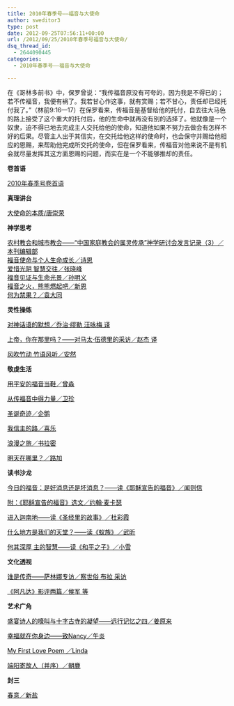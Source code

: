 ```yaml
---
title: 2010年春季号——福音与大使命
author: sweditor3
type: post
date: 2012-09-25T07:56:11+00:00
url: /2012/09/25/2010年春季号福音与大使命/
dsq_thread_id:
  - 2644090445
categories:
  - 2010年春季号——福音与大使命

---
```

在《哥林多前书》中，保罗曾说：“我传福音原没有可夸的，因为我是不得已的；若不传福音，我便有祸了。我若甘心作这事，就有赏赐；若不甘心，责任却已经托付我了。”（林前9:16—17）在保罗看来，传福音是基督给他的托付，自去往大马色的路上接受了这个重大的托付后，他的生命中就再没有别的选择了。他就像是一个奴隶，迫不得已地去完成主人交托给他的使命，知道他如果不努力去做会有怎样不好的后果。尽管主人出于其信实，在交托给他这样的使命时，也会保守并赐给他相应的恩赐，来帮助他完成所交托的使命，但在保罗看来，传福音对他来说不是有机会就尽量发挥其这方面恩赐的问题，而实在是一个不能够推却的责任。

**卷首语**

[2010年春季号卷首语][1]

**真理讲台**

<span style="color: #000000;"><a href="/2012/09/25/大使命的本质/"><span style="color: #000000;">大使命的本质/唐崇荣</span></a></span>

**神学思考**

<p style="text-align: left;">
  <span style="color: #000000;"><a href="/2012/09/25/农村教会和城市教会中国家庭教会的属灵传/"><span style="color: #000000;">农村教会和城市教会——“中国家庭教会的属灵传承”神学研讨会发言记录（3）／本刊编辑部</span></a></span><br /> <span style="color: #000000;"> <a href="/2012/09/25/福音使命与个人生命成长2/"><span style="color: #000000;">福音使命与个人生命成长／诗恩</span></a></span><br /> <span style="color: #000000;"><a href="/2012/09/25/爱惜光阴智慧交往/"><span style="color: #000000;">爱惜光阴 智慧交往／张晓峰</span></a></span><br /> <span style="color: #000000;"><a href="/2012/09/25/福音见证与生命光景/"><span style="color: #000000;">福音见证与生命光景／孙明义</span></a></span><br /> <span style="color: #000000;"><a href="/2012/09/25/福音之火熊熊燃起吧/"><span style="color: #000000;">福音之火，熊熊燃起吧／新恩</span></a></span><br /> <span style="color: #000000;"><a href="/2012/09/25/何为禁果/"><span style="color: #000000;">何为禁果？／袁大同</span></a></span>
</p>

**灵性操练**

<span style="color: #000000;"><a href="/2012/09/25/对神话语的默想/"><span style="color: #000000;">对神话语的默想／乔治·缪勒 汪咏梅 译</span></a></span>
  
<span style="color: #000000;"><a href="/2012/09/25/上帝，你在那里吗？-对马太·伍德里的采访1/"><span style="color: #000000;">上帝，你在那里吗？——对马太·伍德里的采访／赵杰 译</span></a></span>
  
 <span style="color: #000000;"><a href="/2012/09/25/风吹竹动竹语风听/"><span style="color: #000000;">风吹竹动 竹语风听／安然</span></a></span>

**敬虔生活**

<span style="color: #000000;"><a href="/2012/09/25/用平安的福音当鞋/"><span style="color: #000000;">用平安的福音当鞋／曾淼</span></a></span>
  
 <span style="color: #000000;"><a href="/2012/09/25/从传福音中得力量/"><span style="color: #000000;">从传福音中得力量／卫珍</span></a></span>
  
 <span style="color: #000000;"><a href="/2012/09/25/圣诞奇迹/"><span style="color: #000000;">圣诞奇迹／企鹅</span></a></span>
  
<span style="color: #000000;"><a href="/2012/09/25/我信主的路/"><span style="color: #000000;">我信主的路／喜乐</span></a></span>
  
<span style="color: #000000;"><a href="/2012/09/25/浪漫之旅/"><span style="color: #000000;">浪漫之旅／书拉密</span></a> </span>
  
 <span style="color: #000000;"><a href="/2012/09/25/明天在哪里/"><span style="color: #000000;">明天在哪里？／路加</span></a></span>

**读书沙龙**

<span style="color: #000000;"><a href="/2012/09/25/今日的福音是好消息还是坏消息读耶稣/"><span style="color: #000000;">今日的福音：是好消息还是坏消息？——读《耶稣宣告的福音》／闻则信</span></a></span>
  
<span style="color: #000000;"><a href="/2012/09/25/耶稣说你跟从我是什么意思/"><span style="color: #000000;">附：《耶稣宣告的福音》选文／约翰·麦卡瑟</span></a></span>
  
<span style="color: #000000;"><a href="/2012/09/25/进入迦南地读圣经里的故事/"><span style="color: #000000;">进入迦南地——读《圣经里的故事》／杜彩霞</span></a> </span>
  
<span style="color: #000000;"><a href="/2012/09/25/什么地方是我们的天堂读蚁族/"><span style="color: #000000;">什么地方是我们的天堂？——读《蚁族》／武昕</span></a></span>
  
<span style="color: #000000;"><a href="/2012/09/25/何其深厚主的智慧读和平之子/"><span style="color: #000000;">何其深厚 主的智慧——读《和平之子》／小雪</span></a></span>

**文化透视**

<span style="color: #000000;"><a href="/2012/09/25/谁是传奇萨林娜专访/"><span style="color: #000000;">谁是传奇——萨林娜专访／察世俗 布拉 采访</span></a></span>
  
<span style="color: #000000;"><a href="/2012/09/25/阿凡达影评两篇/"><span style="color: #000000;">《阿凡达》影评两篇／侯军 等</span></a></span>

**艺术广角**

<span style="color: #000000;"><a href="/2012/09/25/盛宴诗人的嚎叫与十字古寺的凝望远行记忆之/"><span style="color: #000000;">盛宴诗人的嚎叫与十字古寺的凝望——远行记忆之四／姜原来</span></a></span>
  
<span style="color: #000000;"><a href="/2012/09/25/幸福就在你身边致nancy/"><span style="color: #000000;">幸福就在你身边——致Nancy／午炎</span></a></span>
  
<span style="color: #000000;"><a href="/2012/09/25/我的第一首情诗/"><span style="color: #000000;">My First Love Poem ／Linda</span></a> </span>
  
<span style="color: #000000;"><a href="/2012/09/25/端阳寄故人并序/"><span style="color: #000000;">端阳寄故人（并序）／朝鹿</span></a></span>

**封三**

<span style="color: #000000;"><a href="/2012/09/25/春意致基督/"><span style="color: #000000;">春意／新盐</span></a></span>

 [1]: /2012/09/25/2010春季号卷首语/